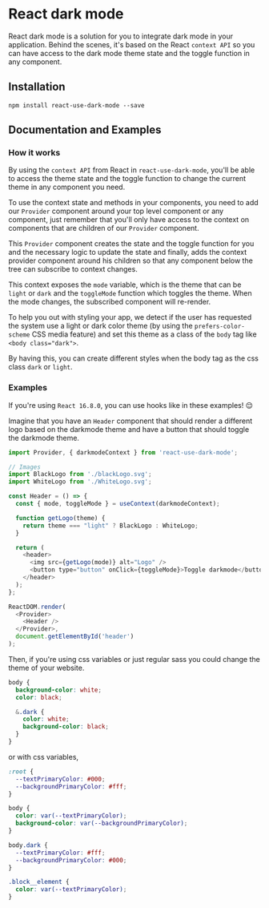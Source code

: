 # React dark mode

React dark mode is a solution for you to integrate dark mode in your application.
Behind the scenes, it's based on the React `context API` so you can have access to the dark mode theme state and the toggle function in any component.

## Installation

```shell
npm install react-use-dark-mode --save
```

## Documentation and Examples

### How it works

By using the `context API` from React in `react-use-dark-mode`, you'll be able to access the theme state and the toggle function to change the current theme in any component you need.

To use the context state and methods in your components, you need to add our `Provider` component around your top level component or any component, just remember that you'll only have access to the context on components that are children of our `Provider` component.

This `Provider` component creates the state and the toggle function for you and the necessary logic to update the state and finally, adds the context provider component around his children so that any component below the tree can subscribe to context changes.

This context exposes the `mode` variable, which is the theme that can be `light` or `dark` and the `toggleMode` function which toggles the theme. When the mode changes, the subscribed component will re-render.

To help you out with styling your app, we detect if the user has requested the system use a light or dark color theme (by using the `prefers-color-scheme` CSS media feature) and set this theme as a class of the `body` tag like `<body class="dark">`.

By having this, you can create different styles when the body tag as the css class `dark` or `light`.

### Examples

If you're using `React 16.8.0`, you can use hooks like in these examples! 😌

Imagine that you have an `Header` component that should render a different logo based on the darkmode theme and have a button that should toggle the darkmode theme.

```javascript
import Provider, { darkmodeContext } from 'react-use-dark-mode';

// Images
import BlackLogo from './blackLogo.svg';
import WhiteLogo from './WhiteLogo.svg';

const Header = () => {
  const { mode, toggleMode } = useContext(darkmodeContext);

  function getLogo(theme) {
    return theme === "light" ? BlackLogo : WhiteLogo;
  }

  return (
    <header>
      <img src={getLogo(mode)} alt="Logo" />
      <button type="button" onClick={toggleMode}>Toggle darkmode</button>
    </header>
  );
};

ReactDOM.render(
  <Provider>
    <Header />
  </Provider>,
  document.getElementById('header')
);
```

Then, if you're using css variables or just regular sass you could change the theme of your website.

```scss
body {
  background-color: white;
  color: black;

  &.dark {
    color: white;
    background-color: black;
  }
}
```

or with css variables,

```css
:root {
  --textPrimaryColor: #000;
  --backgroundPrimaryColor: #fff;
}

body {
  color: var(--textPrimaryColor);
  background-color: var(--backgroundPrimaryColor);
}

body.dark {
  --textPrimaryColor: #fff;
  --backgroundPrimaryColor: #000;
}

.block__element {
  color: var(--textPrimaryColor);
}
```
